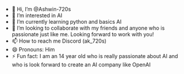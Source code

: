 - 👋 Hi, I’m @Ashwin-720s
- 👀 I’m interested in AI
- 🌱 I’m currently learning python and basics AI 
- 💞️ I’m looking to collaborate with my friends and anyone who is passionate just like me. Looking forward to work with you!
- 📫 How to reach me Discord (ak_720s)
- 😄 Pronouns: Him
- ⚡ Fun fact: I am an 14 year old who is really passionate about AI and who is look forward to create an AI company like OpenAI

<!---
Ashwin-720s/Ashwin-720s is a ✨ special ✨ repository because its `README.md` (this file) appears on your GitHub profile.
You can click the Preview link to take a look at your changes.
--->
